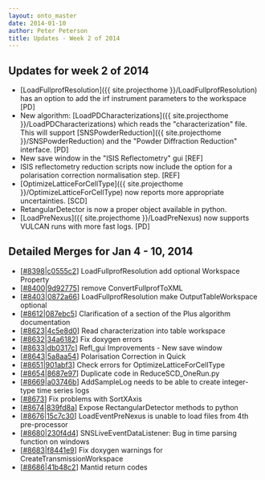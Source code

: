 ```yaml
---
layout: onto_master
date: 2014-01-10
author: Peter Peterson
title: Updates - Week 2 of 2014
---
```

Updates for week 2 of 2014
--------------------------
* [LoadFullprofResolution]({{ site.projecthome }}/LoadFullprofResolution) has an option to add the irf instrument parameters to the workspace \[PD\]
* New algorithm: [LoadPDCharacterizations]({{ site.projecthome }}/LoadPDCharacterizations) which reads the "characterization" file. This will support [SNSPowderReduction]({{ site.projecthome }}/SNSPowderReduction) and the "Powder Diffraction Reduction" interface. \[PD\]
* New save window in the "ISIS Reflectometry" gui \[REF\]
* ISIS reflectometry reduction scripts now include the option for a polarisation correction normalisation step. \[REF\]
* [OptimizeLatticeForCellType]({{ site.projecthome }}/OptimizeLatticeForCellType) now reports more appropriate uncertainties. \[SCD\]
* RetangularDetector is now a proper object available in python.
* [LoadPreNexus]({{ site.projecthome }}/LoadPreNexus) now supports VULCAN runs with more fast logs. \[PD\]

Detailed Merges for Jan 4 - 10, 2014
------------------------------------
* \[[#8398](http://trac.mantidproject.org/mantid/ticket/8398)|[c0555c2](https://github.com/mantidproject/mantid/commit/c0555c235295721387c67937ce81c6194847d2d4)\] LoadFullprofResolution add optional Workspace Property
* \[[#8400](http://trac.mantidproject.org/mantid/ticket/8400)|[9d92775](https://github.com/mantidproject/mantid/commit/9d92775a74986a60750b943ec9013f932df3f13e)\] remove ConvertFullprofToXML
* \[[#8403](http://trac.mantidproject.org/mantid/ticket/8403)|[0872a66](https://github.com/mantidproject/mantid/commit/0872a66738ad828c02c126eb26a6abf18436041c)\] LoadFullprofResolution make OutputTableWorkspace optional
* \[[#8612](http://trac.mantidproject.org/mantid/ticket/8612)|[087ebc5](https://github.com/mantidproject/mantid/commit/087ebc542a877acac29eebf430165e31aaa05828)\] Clarification of a section of the Plus algorithm documentation
* \[[#8623](http://trac.mantidproject.org/mantid/ticket/8623)|[4c5e8d0](https://github.com/mantidproject/mantid/commit/4c5e8d018f0e145f545e51b9b7e561fd029a1ad3)\] Read characterization into table workspace
* \[[#8632](http://trac.mantidproject.org/mantid/ticket/8632)|[34a6182](https://github.com/mantidproject/mantid/commit/34a61820100e9d3223f09902022ef25f7a6fd353)\] Fix doxygen errors
* \[[#8633](http://trac.mantidproject.org/mantid/ticket/8633)|[db0317c](https://github.com/mantidproject/mantid/commit/db0317c05036071f338946894b11b073a38178c1)\] Refl_gui Improvements - New save window
* \[[#8643](http://trac.mantidproject.org/mantid/ticket/8643)|[5a8aa54](https://github.com/mantidproject/mantid/commit/5a8aa54aebd36bee09bddc61bafcd3c0d0232b9e)\] Polarisation Correction in Quick
* \[[#8651](http://trac.mantidproject.org/mantid/ticket/8651)|[901abf3](https://github.com/mantidproject/mantid/commit/901abf30f5d1b154325d9901a36b828f6f2a23f4)\] Check errors for OptimizeLatticeForCellType
* \[[#8654](http://trac.mantidproject.org/mantid/ticket/8654)|[8687e97](https://github.com/mantidproject/mantid/commit/8687e97b180f1e1a8ac81e3c09c527a0623087ff)\] Duplicate code in ReduceSCD_OneRun.py
* \[[#8669](http://trac.mantidproject.org/mantid/ticket/8669)|[a03746b](https://github.com/mantidproject/mantid/commit/a03746b83f2aef2f0a24f18229141bcca9041c3a)\] AddSampleLog needs to be able to create integer-type time series logs
* \[[#8673](http://trac.mantidproject.org/mantid/ticket/8673)\] Fix problems with SortXAxis
* \[[#8674](http://trac.mantidproject.org/mantid/ticket/8674)|[839fd8a](https://github.com/mantidproject/mantid/commit/839fd8af0d1a6940c8dbcc9d94f4fbda49371cfc)\] Expose RectangularDetector methods to python
* \[[#8676](http://trac.mantidproject.org/mantid/ticket/8676)|[15c7c30](https://github.com/mantidproject/mantid/commit/15c7c3040b806cc3a3ef29f5910be3af6d0d28aa)\] LoadEventPreNexus is unable to load files from 4th pre-processor
* \[[#8680](http://trac.mantidproject.org/mantid/ticket/8680)|[230f4d4](https://github.com/mantidproject/mantid/commit/230f4d44d34b5a058c270ae2a99e909eb91ad749)\] SNSLiveEventDataListener: Bug in time parsing function on windows
* \[[#8683](http://trac.mantidproject.org/mantid/ticket/8683)|[f8441e9](https://github.com/mantidproject/mantid/commit/f8441e997e84b492297258122d75fb07641411a8)\] Fix doxygen warnings for CreateTransmissionWorkspace
* \[[#8686](http://trac.mantidproject.org/mantid/ticket/8686)|[41b48c2](https://github.com/mantidproject/mantid/commit/41b48c2cc00b99f8d9f9d30052654955f140f6ef)\] Mantid return codes
